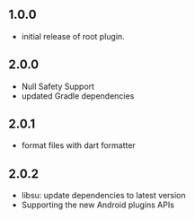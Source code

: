 ## 1.0.0

- initial release of root plugin.

## 2.0.0

- Null Safety Support
- updated Gradle dependencies

## 2.0.1

- format files with dart formatter

## 2.0.2

- libsu: update dependencies to latest version
- Supporting the new Android plugins APIs

